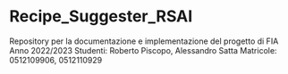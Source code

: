 # Recipe_Suggester_RSAI
Repository per la documentazione e implementazione del progetto di FIA
Anno 2022/2023
Studenti: Roberto Piscopo, Alessandro Satta
Matricole: 0512109906, 0512110929
